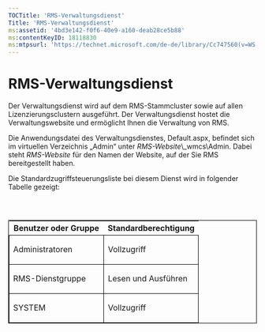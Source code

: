 ```yaml
---
TOCTitle: 'RMS-Verwaltungsdienst'
Title: 'RMS-Verwaltungsdienst'
ms:assetid: '4bd3e142-f0f6-40e9-a160-deab28ce5b88'
ms:contentKeyID: 18118830
ms:mtpsurl: 'https://technet.microsoft.com/de-de/library/Cc747560(v=WS.10)'
---
```


RMS-Verwaltungsdienst
=====================

Der Verwaltungsdienst wird auf dem RMS-Stammcluster sowie auf allen Lizenzierungsclustern ausgeführt. Der Verwaltungsdienst hostet die Verwaltungswebsite und ermöglicht Ihnen die Verwaltung von RMS.

Die Anwendungsdatei des Verwaltungsdienstes, Default.aspx, befindet sich im virtuellen Verzeichnis „Admin“ unter *RMS-Website*\\\_wmcs\\Admin. Dabei steht *RMS-Website* für den Namen der Website, auf der Sie RMS bereitgestellt haben.

Die Standardzugriffsteuerungsliste bei diesem Dienst wird in folgender Tabelle gezeigt:

###  

<p> </p>
<table style="border:1px solid black;">
<colgroup>
<col width="50%" />
<col width="50%" />
</colgroup>
<thead>
<tr class="header">
<th>Benutzer oder Gruppe</th>
<th>Standardberechtigung</th>
</tr>
</thead>
<tbody>
<tr class="odd">
<td style="border:1px solid black;"><p>Administratoren</p></td>
<td style="border:1px solid black;"><p>Vollzugriff</p></td>
</tr>
<tr class="even">
<td style="border:1px solid black;"><p>RMS-Dienstgruppe</p></td>
<td style="border:1px solid black;"><p>Lesen und Ausführen</p></td>
</tr>
<tr class="odd">
<td style="border:1px solid black;"><p>SYSTEM</p></td>
<td style="border:1px solid black;"><p>Vollzugriff</p></td>
</tr>
</tbody>
</table>
